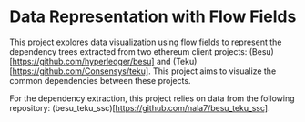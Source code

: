 # Data Representation with Flow Fields

This project explores data visualization using flow fields to represent the dependency trees extracted from two ethereum client projects: (Besu)[https://github.com/hyperledger/besu] and (Teku)[https://github.com/Consensys/teku]. This project aims to visualize the common dependencies between these projects.

For the dependency extraction, this project relies on data from the following repository: (besu_teku_ssc)[https://github.com/nala7/besu_teku_ssc].
